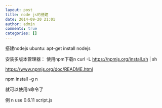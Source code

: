 ```yaml
---
layout: post
title: node js的搭建
date: 2014-09-20 21:01
author: admin
comments: true
categories: []
---
```

搭建nodejs
ubuntu:
apt-get install nodejs

安装多版本管理器：
使用npm下载n
curl -L https://npmjs.org/install.sh | sh

https://www.npmjs.org/doc/README.html

npm install -g n

就可以使用n命令了

例
n use 0.6.11 script.js
